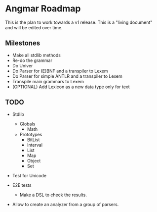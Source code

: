 # Angmar Roadmap

This is the plan to work towards a v1 release. This is a "living document" and will be edited over time.

## Milestones

- Make all stdlib methods
- Re-do the grammar
- Do Univer
- Do Parser for (E)BNF and a transpiler to Lexem 
- Do Parser for simple ANTLR and a transpiler to Lexem
- Transpile main grammars to Lexem
- (OPTIONAL) Add Lexicon as a new data type only for text

## TODO

- Stdlib
  - Globals
    - Math
  - Prototypes
    - BitList
    - Interval
    - List
    - Map
    - Object
    - Set

- Test for Unicode
- E2E tests
  - Make a DSL to check the results.
- Allow to create an analyzer from a group of parsers.
